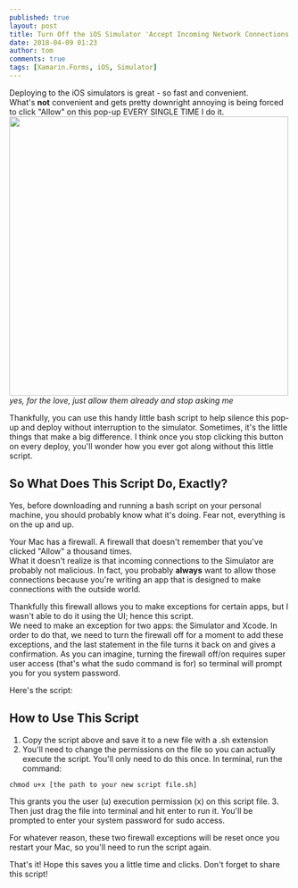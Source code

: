```yaml
---
published: true
layout: post
title: Turn Off the iOS Simulator 'Accept Incoming Network Connections' Pop-up
date: 2018-04-09 01:23
author: tom
comments: true
tags: [Xamarin.Forms, iOS, Simulator]
---
```

Deploying to the iOS simulators is great - so fast and convenient.  
What's __not__ convenient and gets pretty downright annoying is being forced to click "Allow" on this pop-up EVERY SINGLE TIME I do it.  
<img src="{{site.baseurl}}/images/DisableiOSSimulatorPopup/iOSSimulatorPopup.png" style="width: 500px;"/>  
*yes, for the love, just allow them already and stop asking me*

Thankfully, you can use this handy little bash script to help silence this pop-up and deploy without interruption to the simulator. Sometimes, it's the little things that make a big difference. I think once you stop clicking this button on every deploy, you'll wonder how you ever got along without this little script.

## So What Does This Script Do, Exactly?

Yes, before downloading and running a bash script on your personal machine, you should probably know what it's doing. Fear not, everything is on the up and up.  

Your Mac has a firewall. A firewall that doesn't remember that you've clicked "Allow" a thousand times.  
What it doesn't realize is that incoming connections to the Simulator are probably not malicious. In fact, you probably __always__ want to allow those connections because you're writing an app that is designed to make connections with the outside world.  

Thankfully this firewall allows you to make exceptions for certain apps, but I wasn't able to do it using the UI; hence this script.  
We need to make an exception for two apps: the Simulator and Xcode. In order to do that, we need to turn the firewall off for a moment to add these exceptions, and the last statement in the file turns it back on and gives a confirmation. As you can imagine, turning the firewall off/on requires super user access (that's what the sudo command is for) so terminal will prompt you for you system password.

Here's the script: 
<script src="https://gist.github.com/TomSoderling/9b3d582c4c895dde4ed1eac3f987b764.js"></script>


## How to Use This Script

1. Copy the script above and save it to a new file with a .sh extension
2. You'll need to change the permissions on the file so you can actually execute the script. You'll only need to do this once. In terminal, run the command:
```
chmod u+x [the path to your new script file.sh]
```
This grants you the user (u) execution permission (x) on this script file.
3. Then just drag the file into terminal and hit enter to run it. You'll be prompted to enter your system password for sudo access.  


For whatever reason, these two firewall exceptions will be reset once you restart your Mac, so you'll need to run the script again.  

That's it! Hope this saves you a little time and clicks. Don't forget to share this script!  
